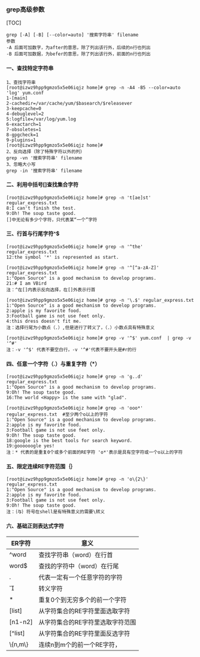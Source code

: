 ### grep高级参数
[TOC]

````
grep [-A] [-B] [--color=auto] '搜索字符串' filename
参数
-A 后面可加数字，为after的意思，除了列出该行外，后续的n行也列出
-B 后面可加数据，为befer的意思，除了列出该行外，前面的n行也列出
````
#### 一、查找特定字符串
````
1、查找字符串
[root@izwz9hpp9gmzo5x5e06iqjz home]# grep -n -A4 -B5 --color=auto 'log' yum.conf 
1-[main]
2-cachedir=/var/cache/yum/$basearch/$releasever
3-keepcache=0
4-debuglevel=2
5:logfile=/var/log/yum.log
6-exactarch=1
7-obsoletes=1
8-gpgcheck=1
9-plugins=1
[root@izwz9hpp9gmzo5x5e06iqjz home]# 
2、反向选择（除了特殊字符以外的列）
grep -vn '搜索字符串' filename
3、忽略大小写
grep -in '搜索字符串' filename
````

####  二、利用中括号[]查找集合字符

````
[root@izwz9hpp9gmzo5x5e06iqjz home]# grep -n 't[ae]st' regular_express.txt
8:I can't finish the test.
9:Oh! The soup taste good.
[]中无论有多少个字符，只代表某“一个”字符
````

#### 三、行首与行尾字符^$

````
[root@izwz9hpp9gmzo5x5e06iqjz home]# grep -n '^the' regular_express.txt 
12:the symbol '*' is represented as start.

[root@izwz9hpp9gmzo5x5e06iqjz home]# grep -n '^[^a-zA-Z]' regular_express.txt 
1:"Open Source" is a good mechanism to develop programs.
21:# I am VBird
注：^在[]内表示反向选择，在[]外表示行首

[root@izwz9hpp9gmzo5x5e06iqjz home]# grep -n '\.$' regular_express.txt 
1:"Open Source" is a good mechanism to develop programs.
2:apple is my favorite food.
3:Football game is not use feet only.
4:this dress doesn't fit me.
注：选择行尾为小数点（.）,但是进行了转义了，（.）小数点具有特殊意义
````

````
[root@izwz9hpp9gmzo5x5e06iqjz home]# grep -v '^$' yum.conf  | grep -v '^#'
注：-v '^$' 代表不要空白行，-v '^#'代表不要开头是#r的行
````

####  四、任意一个字符（.）与重复字符（*）

````
[root@izwz9hpp9gmzo5x5e06iqjz home]# grep -n 'g..d' regular_express.txt 
1:"Open Source" is a good mechanism to develop programs.
9:Oh! The soup taste good.
16:The world <Happy> is the same with "glad".
````

````
[root@izwz9hpp9gmzo5x5e06iqjz home]# grep -n 'ooo*' regular_express.txt  #至少两个o以上的字符
1:"Open Source" is a good mechanism to develop programs.
2:apple is my favorite food.
3:Football game is not use feet only.
9:Oh! The soup taste good.
18:google is the best tools for search keyword.
19:goooooogle yes!
注：* 代表的是重复0个或多个前面的RE字符 'o*'表示是具有空字符或一个o以上的字符
````

#### 五、限定连续RE字符范围｛｝

````
[root@izwz9hpp9gmzo5x5e06iqjz home]# grep -n 'o\{2\}' regular_express.txt 
1:"Open Source" is a good mechanism to develop programs.
2:apple is my favorite food.
3:Football game is not use feet only.
9:Oh! The soup taste good.
注：｛与｝符号在shell是有特殊意义的需要\转义
````

#### 六、基础正则表达式字符

| ER字符      | 意义                |
| --------- | ----------------- |
| ^word     | 查找字符串（word）在行首    |
| word$     | 查找的字符中（word）在行尾   |
| .         | 代表一定有一个任意字符的字符    |
|          | 转义字符              |
| *         | 重复0个到无穷多个的前一个字符   |
| [list]    | 从字符集合的RE字符里面选取字符  |
| [n1-n2]   | 从字符集合的RE字符里选取字符范围 |
| [^list]   | 从字符集合的RE字符里面反选字符  |
| \\{n,m\\} | 连续n到m个的前一个RE字符，   |